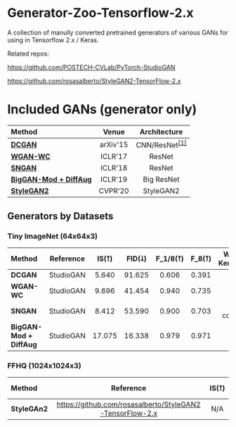 # Generator-Zoo-Tensorflow-2.x
A collection of manully converted pretrained generators of various GANs for using in Tensorflow 2.x / Keras.

Related repos:

https://github.com/POSTECH-CVLab/PyTorch-StudioGAN

https://github.com/rosasalberto/StyleGAN2-TensorFlow-2.x

#  Included GANs (generator only)

| Method | Venue | Architecture |
|:-----------|:-------------:|:-------------:|
| [**DCGAN**](https://arxiv.org/abs/1511.06434) | arXiv'15 | CNN/ResNet<sup>[[1]](#footnote_1)</sup> |
| [**WGAN-WC**](https://arxiv.org/abs/1701.04862) | ICLR'17 |  ResNet |
| [**SNGAN**](https://arxiv.org/abs/1802.05957) | ICLR'18 |  ResNet |
| [**BigGAN-Mod + DiffAug**](https://arxiv.org/abs/1809.11096) | ICLR'19 |  Big ResNet |
| [**StyleGAN2**](https://arxiv.org/abs/1912.04958) | CVPR'20 |  StyleGAN2 |

## Generators by Datasets
### Tiny ImageNet (64x64x3)

| Method | Reference | IS(⭡) | FID(⭣) | F_1/8(⭡) | F_8(⭡) | Weights / Keras.Model |
|:-----------|:-------------:|:-------------:|:-------------:|:-------------:|:-------------:|:-------------:
| **DCGAN** | StudioGAN | 5.640 | 91.625 | 0.606 | 0.391 | [Link](https://drive.google.com/file/d/1f5Tti12gZ2lEvTQnTQND74pZNpxWqp0r/view?usp=sharing) |
| **WGAN-WC** | StudioGAN | 9.696 | 41.454 | 0.940 | 0.735 | [Link](https://drive.google.com/file/d/1E7afAqBenJWcgcuum0FyCIjugYC68TuD/view?usp=sharing) |
| **SNGAN** | StudioGAN | 8.412 | 53.590 | 0.900 | 0.703 | In converting |
| **BigGAN-Mod + DiffAug** | StudioGAN | 17.075 | 16.338 | 0.979 | 0.971 | [Link](https://drive.google.com/drive/folders/1cRcvUjGhkaZF-jK2tv6DOIKjZmhzEuE9?usp=sharing) |

### FFHQ (1024x1024x3)
| Method | Reference | IS(⭡) | FID(⭣) | F_1/8(⭡) | F_8(⭡) | Weights / Keras.Model |
|:-----------|:-------------:|:-------------:|:-------------:|:-------------:|:-------------:|:-------------:
| **StyleGAn2** | https://github.com/rosasalberto/StyleGAN2-TensorFlow-2.x | N/A | N/A | N/A | N/A | [Link](https://drive.google.com/drive/folders/1unNCrGZarh5605yExX7L9nGaqSmZYoz3?usp=sharing) |
